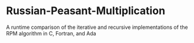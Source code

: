 # Russian-Peasant-Multiplication
A runtime comparison of the iterative and recursive implementations of the RPM algorithm in C, Fortran, and Ada
